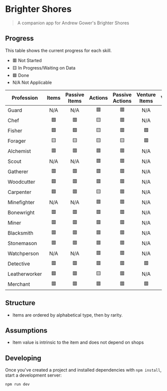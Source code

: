 # Brighter Shores

> A companion app for Andrew Gower's Brighter Shores

## Progress

This table shows the current progress for each skill.

- 🟥 Not Started
- 🟨 In Progress/Waiting on Data
- 🟩 Done
- N/A Not Applicable

| Profession    | Items | Passive Items | Actions | Passive Actions | Venture Items | Ventures | Tools | Action Rates |
|---------------|:-----:|:-------------:|:-------:|:---------------:|:-------------:|:--------:|:-----:|:------------:|
| Guard         |  N/A  |      N/A      |   🟥    |       🟥        |      N/A      |   N/A    |  N/A  |      🟥      |
| Chef          |  🟩   |      🟥       |   🟨    |       🟥        |      N/A      |   N/A    |  N/A  |      🟥      |
| Fisher        |  🟩   |      🟩       |   🟨    |       🟥        |      🟩       |   N/A    |  🟩   |      🟥      |
| Forager       |  🟨   |      🟨       |   🟨    |       🟨        |      🟥       |    🟥    |  🟩   |      🟥      |
| Alchemist     |  🟥   |      🟥       |   🟥    |       🟥        |      N/A      |   N/A    |  N/A  |      🟥      |
| Scout         |  N/A  |      N/A      |   🟥    |       🟥        |      N/A      |   N/A    |  N/A  |      🟥      |
| Gatherer      |  🟥   |      🟥       |   🟥    |       🟥        |      N/A      |   N/A    |  🟩   |      🟥      |
| Woodcutter    |  🟩   |      🟥       |   🟥    |       🟥        |      N/A      |   N/A    |  🟩   |      🟥      |
| Carpenter     |  🟩   |      🟥       |   🟨    |       🟥        |      N/A      |   N/A    |  N/A  |      🟥      |
| Minefighter   |  N/A  |      N/A      |   🟥    |       🟥        |      N/A      |   N/A    |  N/A  |      🟥      |
| Bonewright    |  🟥   |      🟥       |   🟥    |       🟥        |      N/A      |   N/A    |  N/A  |      🟥      |
| Miner         |  🟥   |      🟥       |   🟥    |       🟥        |      N/A      |   N/A    |  🟩   |      🟥      |
| Blacksmith    |  🟥   |      🟥       |   🟥    |       🟥        |      N/A      |   N/A    |  N/A  |      🟥      |
| Stonemason    |  🟥   |      🟥       |   🟥    |       🟥        |      N/A      |   N/A    |  N/A  |      🟥      |
| Watchperson   |  N/A  |      N/A      |   🟥    |       🟥        |      N/A      |    🟥    |  N/A  |      🟥      |
| Detective     |  🟥   |      🟥       |   🟥    |       🟥        |      🟥       |    🟥    |  🟩   |      🟥      |
| Leatherworker |  🟩   |      🟥       |   🟨    |       🟥        |      N/A      |   N/A    |  N/A  |      🟥      |
| Merchant      |  🟥   |      🟥       |   🟥    |       🟥        |      🟥       |    🟥    |  N/A  |      🟥      |

## Structure

- Items are ordered by alphabetical type, then by rarity.

## Assumptions

- Item value is intrinsic to the item and does not depend on shops

## Developing

Once you've created a project and installed dependencies with `npm install`, start a development server:

```bash
npm run dev

```
